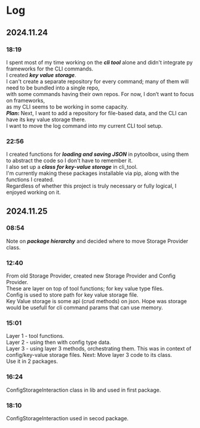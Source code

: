 # Log

## 2024.11.24

### 18:19

I spent most of my time working on the **_cli tool_** alone and didn't integrate py frameworks for the CLI commands.  
I created **_key value storage_**.  
I can't create a separate repository for every command; many of them will need to be bundled into a single repo,  
with some commands having their own repos. For now, I don’t want to focus on frameworks,  
as my CLI seems to be working in some capacity.  
**_Plan_:** Next, I want to add a repository for file-based data, and the CLI can have its key value storage there.  
I want to move the log command into my current CLI tool setup.

### 22:56

I created functions for **_loading and saving JSON_** in pytoolbox, using them to abstract the code so I don't have to remember it.  
I also set up a **_class for key-value storage_** in cli_tool.  
I'm currently making these packages installable via pip, along with the functions I created.  
Regardless of whether this project is truly necessary or fully logical, I enjoyed working on it.

## 2024.11.25

### 08:54

Note on **_package hierarchy_** and decided where to move Storage Provider class.

### 12:40

From old Storage Provider, created new Storage Provider and Config Provider.  
These are layer on top of tool functions; for key value type files.  
Config is used to store path for key value storage file.  
Key Value storage is some api (crud methods) on json.
Hope was storage would be usefull for cli command params that can use memory.

### 15:01

Layer 1 - tool functions.  
Layer 2 - using then with config type data.  
Layer 3 - using layer 3 methods, orchestrating them.
This was in context of config/key-value storage files.
Next: Move layer 3 code to its class.  
Use it in 2 packages.

### 16:24

ConfigStorageInteraction class in lib and used in first package.

### 18:10

ConfigStorageInteraction used in secod package.

